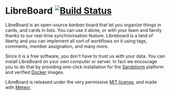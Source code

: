 # LibreBoard [![Build Status](https://travis-ci.org/libreboard/libreboard.svg)](https://travis-ci.org/libreboard/libreboard)

LibreBoard is an open-source *kanban* board that let you organize things in
cards, and cards in lists. You can use it alone, or with your team and family
thanks to our real-time synchronisation feature. Libreboard is a land of liberty
and you can implement all sort of workflows on it using tags, comments, member
assignation, and many more.

Since it is a free software, you don't have to trust us with your data. You can
install LibreBoard on your own computer or server. In fact we encourage you to
do that by providing one-click installation for the
[Sandstorm](https://sandstorm.io/) platform and verified
[Docker](https://www.docker.com/) images.

LibreBoard is released under the very permissive [MIT license](LICENSE), and
made with [Meteor](https://www.meteor.com/).
